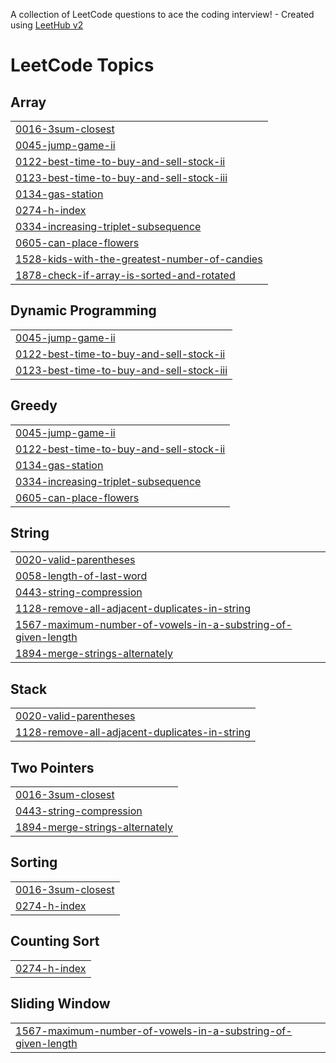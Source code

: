 A collection of LeetCode questions to ace the coding interview! - Created using [LeetHub v2](https://github.com/arunbhardwaj/LeetHub-2.0)
<!---LeetCode Topics Start-->
# LeetCode Topics
## Array
|  |
| ------- |
| [0016-3sum-closest](https://github.com/ritik0215/Data-Structures-and-Algorithms/tree/master/0016-3sum-closest) |
| [0045-jump-game-ii](https://github.com/ritik0215/Data-Structures-and-Algorithms/tree/master/0045-jump-game-ii) |
| [0122-best-time-to-buy-and-sell-stock-ii](https://github.com/ritik0215/Data-Structures-and-Algorithms/tree/master/0122-best-time-to-buy-and-sell-stock-ii) |
| [0123-best-time-to-buy-and-sell-stock-iii](https://github.com/ritik0215/Data-Structures-and-Algorithms/tree/master/0123-best-time-to-buy-and-sell-stock-iii) |
| [0134-gas-station](https://github.com/ritik0215/Data-Structures-and-Algorithms/tree/master/0134-gas-station) |
| [0274-h-index](https://github.com/ritik0215/Data-Structures-and-Algorithms/tree/master/0274-h-index) |
| [0334-increasing-triplet-subsequence](https://github.com/ritik0215/Data-Structures-and-Algorithms/tree/master/0334-increasing-triplet-subsequence) |
| [0605-can-place-flowers](https://github.com/ritik0215/Data-Structures-and-Algorithms/tree/master/0605-can-place-flowers) |
| [1528-kids-with-the-greatest-number-of-candies](https://github.com/ritik0215/Data-Structures-and-Algorithms/tree/master/1528-kids-with-the-greatest-number-of-candies) |
| [1878-check-if-array-is-sorted-and-rotated](https://github.com/ritik0215/Data-Structures-and-Algorithms/tree/master/1878-check-if-array-is-sorted-and-rotated) |
## Dynamic Programming
|  |
| ------- |
| [0045-jump-game-ii](https://github.com/ritik0215/Data-Structures-and-Algorithms/tree/master/0045-jump-game-ii) |
| [0122-best-time-to-buy-and-sell-stock-ii](https://github.com/ritik0215/Data-Structures-and-Algorithms/tree/master/0122-best-time-to-buy-and-sell-stock-ii) |
| [0123-best-time-to-buy-and-sell-stock-iii](https://github.com/ritik0215/Data-Structures-and-Algorithms/tree/master/0123-best-time-to-buy-and-sell-stock-iii) |
## Greedy
|  |
| ------- |
| [0045-jump-game-ii](https://github.com/ritik0215/Data-Structures-and-Algorithms/tree/master/0045-jump-game-ii) |
| [0122-best-time-to-buy-and-sell-stock-ii](https://github.com/ritik0215/Data-Structures-and-Algorithms/tree/master/0122-best-time-to-buy-and-sell-stock-ii) |
| [0134-gas-station](https://github.com/ritik0215/Data-Structures-and-Algorithms/tree/master/0134-gas-station) |
| [0334-increasing-triplet-subsequence](https://github.com/ritik0215/Data-Structures-and-Algorithms/tree/master/0334-increasing-triplet-subsequence) |
| [0605-can-place-flowers](https://github.com/ritik0215/Data-Structures-and-Algorithms/tree/master/0605-can-place-flowers) |
## String
|  |
| ------- |
| [0020-valid-parentheses](https://github.com/ritik0215/Data-Structures-and-Algorithms/tree/master/0020-valid-parentheses) |
| [0058-length-of-last-word](https://github.com/ritik0215/Data-Structures-and-Algorithms/tree/master/0058-length-of-last-word) |
| [0443-string-compression](https://github.com/ritik0215/Data-Structures-and-Algorithms/tree/master/0443-string-compression) |
| [1128-remove-all-adjacent-duplicates-in-string](https://github.com/ritik0215/Data-Structures-and-Algorithms/tree/master/1128-remove-all-adjacent-duplicates-in-string) |
| [1567-maximum-number-of-vowels-in-a-substring-of-given-length](https://github.com/ritik0215/Data-Structures-and-Algorithms/tree/master/1567-maximum-number-of-vowels-in-a-substring-of-given-length) |
| [1894-merge-strings-alternately](https://github.com/ritik0215/Data-Structures-and-Algorithms/tree/master/1894-merge-strings-alternately) |
## Stack
|  |
| ------- |
| [0020-valid-parentheses](https://github.com/ritik0215/Data-Structures-and-Algorithms/tree/master/0020-valid-parentheses) |
| [1128-remove-all-adjacent-duplicates-in-string](https://github.com/ritik0215/Data-Structures-and-Algorithms/tree/master/1128-remove-all-adjacent-duplicates-in-string) |
## Two Pointers
|  |
| ------- |
| [0016-3sum-closest](https://github.com/ritik0215/Data-Structures-and-Algorithms/tree/master/0016-3sum-closest) |
| [0443-string-compression](https://github.com/ritik0215/Data-Structures-and-Algorithms/tree/master/0443-string-compression) |
| [1894-merge-strings-alternately](https://github.com/ritik0215/Data-Structures-and-Algorithms/tree/master/1894-merge-strings-alternately) |
## Sorting
|  |
| ------- |
| [0016-3sum-closest](https://github.com/ritik0215/Data-Structures-and-Algorithms/tree/master/0016-3sum-closest) |
| [0274-h-index](https://github.com/ritik0215/Data-Structures-and-Algorithms/tree/master/0274-h-index) |
## Counting Sort
|  |
| ------- |
| [0274-h-index](https://github.com/ritik0215/Data-Structures-and-Algorithms/tree/master/0274-h-index) |
## Sliding Window
|  |
| ------- |
| [1567-maximum-number-of-vowels-in-a-substring-of-given-length](https://github.com/ritik0215/Data-Structures-and-Algorithms/tree/master/1567-maximum-number-of-vowels-in-a-substring-of-given-length) |
<!---LeetCode Topics End-->
